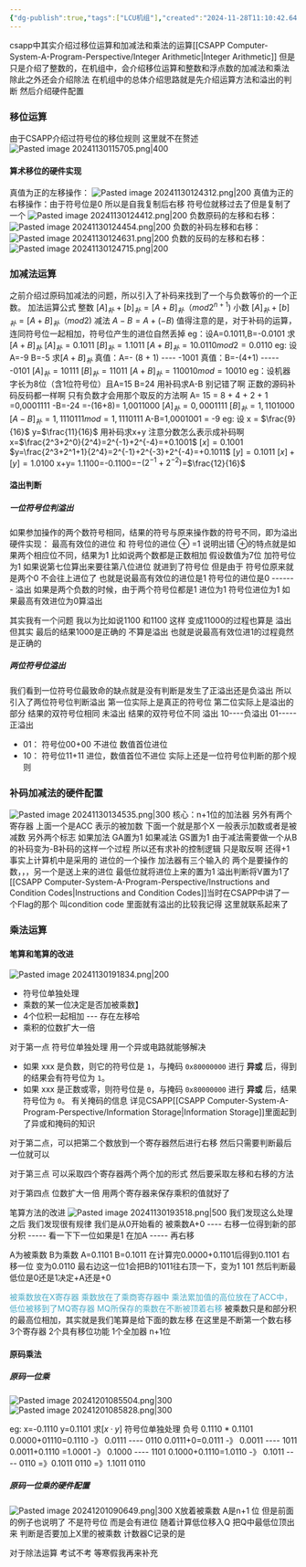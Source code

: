 ```yaml
---
{"dg-publish":true,"tags":["LCU机组"],"created":"2024-11-28T11:10:42.642+08:00","updated":"2025-04-19T09:57:38.858+08:00","permalink":"/LCU principles of computer composition/定点运算/","dgPassFrontmatter":true,"noteIcon":""}
---
```



csapp中其实介绍过移位运算和加减法和乘法的运算[[CSAPP Computer-System-A-Program-Perspective/Integer Arithmetic\|Integer Arithmetic]] 但是只是介绍了整数的，在机组中，会介绍移位运算和整数和浮点数的加减法和乘法   除此之外还会介绍除法
在机组中的总体介绍思路就是先介绍运算方法和溢出的判断  然后介绍硬件配置
### 移位运算
由于CSAPP介绍过符号位的移位规则 这里就不在赘述
![Pasted image 20241130115705.png|400](/img/user/accessory/Pasted%20image%2020241130115705.png)
#### 算术移位的硬件实现
真值为正的左移操作：
![Pasted image 20241130124312.png|200](/img/user/accessory/Pasted%20image%2020241130124312.png)
真值为正的右移操作：由于符号位是0 所以是自我复制后右移   符号位就移过去了但是复制了一个
![Pasted image 20241130124412.png|200](/img/user/accessory/Pasted%20image%2020241130124412.png)
负数原码的左移和右移：
![Pasted image 20241130124454.png|200](/img/user/accessory/Pasted%20image%2020241130124454.png)
负数的补码左移和右移：
![Pasted image 20241130124631.png|200](/img/user/accessory/Pasted%20image%2020241130124631.png)
负数的反码的左移和右移：
![Pasted image 20241130124715.png|200](/img/user/accessory/Pasted%20image%2020241130124715.png)

### 加减法运算
之前介绍过原码加减法的问题，所以引入了补码来找到了一个与负数等价的一个正数。
加法运算公式
整数 $[A]_补 + [b]_补 =[A+B]_补 （mod 2^{n+1})$
小数 $[A]_补 + [b]_补 =[A+B]_补 （mod 2)$
减法
$A-B=A+(-B)$
值得注意的是，对于补码的运算，连同符号位一起相加，符号位产生的进位自然丢掉
eg：设A=0.1011,B=-0.0101 求$[A+B]_补$
	$[A]_{补}=0.1011$
	$[B]_补 = 1.1011$
	$[A+B]_补 = 10.0110  mod 2 =0.0110$
eg: 设A=-9 B=-5 求$[A+B]_补$
	真值：A=- (8 + 1)    ----    -1001
	真值：B=-(4+1)   ----- -0101
	$[A]_补= 10111$
	$[B]_补 = 11011$
	$[A+B]_补 = 110010 mod = 10010$
eg：设机器字长为8位（含1位符号位）且A=15 B=24 用补码求A-B
	别记错了啊  正数的源码补码反码都一样啊 只有负数才会用那个取反的方法啊 
	A= 15 = 8 + 4 + 2 + 1 =0,0001111
	-B=-24 =-(16+8)= 1,0011000
	$[A]_补 = 0,0001111$
	$[B]_补=1,1101000$
	$[A-B]_补= 1,1110111 mod =1,1110111$
	A-B=1,0001001 = -9
eg: 设 x = $\frac{9}{16}$ y=$\frac{11}{16}$  用补码求x+y
	注意分数怎么表示成补码啊
	x=$\frac{2^3+2^0}{2^4}=2^{-1}+2^{-4}=+0.1001$
	$[x]=0.1001$
	$y=\frac{2^3+2^1+1}{2^4}=2^{-1}+2^{-3}+2^{-4}=+0.1011$
	$[y]=0.1011$
	$[x]+[y]= 1.0100$
	x+y= 1.1100=-0.1100=$-(2^{-1}+2^{-2})$=$\frac{12}{16}$
#### 溢出判断
##### 一位符号位判溢出
如果参加操作的两个数符号相同，结果的符号与原来操作数的符号不同，即为溢出
硬件实现：
最高有效位的进位  和 符号位的进位  ⊕ =1  说明出错  ⊕的特点就是如果两个相应位不同，结果为1
比如说两个数都是正数相加  假设数值为7位  加符号位为1
如果说第七位算出来要往第八位进位   就进到了符号位   但是由于 符号位原来就是两个0 不会往上进位了
也就是说最高有效位的进位是1  符号位的进位是0    -------   溢出
如果是两个负数的时候，由于两个符号位都是1 进位为1  符号位进位为1  如果最高有效进位为0算溢出

其实我有一个问题 我以为比如说1100 和1100  这样 变成11000的过程也算是  溢出  但其实 最后的结果1000是正确的  不算是溢出  也就是说最高有效位进1的过程竟然是正确的

##### 两位符号位溢出
我们看到一位符号位最致命的缺点就是没有判断是发生了正溢出还是负溢出  所以引入了两位符号位判断溢出
第一位实际上是真正的符号位  第二位实际上是溢出的部分
结果的双符号位相同  未溢出
结果的双符号位不同  溢出   10----负溢出   01-----正溢出
- 01： 符号位00+00 不进位  数值首位进位
- 10： 符号位11+11 进位，数值首位不进位
实际上还是一位符号位判断的那个规则
### 补码加减法的硬件配置
![Pasted image 20241130134535.png|300](/img/user/accessory/Pasted%20image%2020241130134535.png)
核心：n+1位的加法器
另外有两个寄存器   上面一个是ACC   表示的被加数
下面一个就是那个X  一般表示加数或者是被减数
另外两个标志 如果加法 GA置为1   如果减法 GS置为1
由于减法需要做一个从B的补码变为-B补码的这样一个过程  所以还有求补的控制逻辑 
只是取反啊 还得+1 
事实上计算机中是采用的 进位的一个操作
加法器有三个输入的   两个是要操作的数，，，另一个是送上来的进位
最低位就将进位上来的置为1
溢出判断将V置为1了  
[[CSAPP Computer-System-A-Program-Perspective/Instructions and Condition Codes\|Instructions and Condition Codes]]当时在CSAPP中讲了一个Flag的那个 叫condition code  里面就有溢出的比较我记得 这里就联系起来了

### 乘法运算
#### 笔算和笔算的改进
![Pasted image 20241130191834.png|200](/img/user/accessory/Pasted%20image%2020241130191834.png)
- 符号位单独处理
- 乘数的某一位决定是否加被乘数】
- 4个位积一起相加    ---   存在左移哈
- 乘积的位数扩大一倍

 对于第一点  符号位单独处理 用一个异或电路就能够解决
- 如果 xxx 是负数，则它的符号位是 `1`，与掩码 `0x80000000` 进行 **异或** 后，得到的结果会有符号位为 `1`。
- 如果 xxx 是正数或零，则符号位是 `0`，与掩码 `0x80000000` 进行 **异或** 后，结果符号位为 `0`。
有关掩码的信息 详见CSAPP[[CSAPP Computer-System-A-Program-Perspective/Information Storage\|Information Storage]]里面起到了异或和掩码的知识

对于第二点，可以把第二个数放到一个寄存器然后进行右移   然后只需要判断最后一位就可以

对于第三点  可以采取四个寄存器两个两个加的形式   然后要采取左移和右移的方法

对于第四点  位数扩大一倍  用两个寄存器来保存乘积的值就好了

笔算方法的改进
![Pasted image 20241130193518.png|500](/img/user/accessory/Pasted%20image%2020241130193518.png)
我们发现这么处理之后   我们发现很有规律 
我们是从0开始看的
被乘数A+0  ----   右移一位得到新的部分积   -----   看一下下一位如果是1 在加A ----- 再右移

A为被乘数  B为乘数   A=0.1101  B=0.1011
在计算完0.0000+0.1101后得到0.1101  右移一位 变为0.0110  最右边这一位1会把B的1011往右顶一下，变为1 101  然后判断最低位是0还是1决定+A还是+0

<font color="#4bacc6">被乘数放在X寄存器 乘数放在了乘商寄存器中  乘法累加值的高位放在了ACC中，低位被移到了MQ寄存器  MQ所保存的乘数在不断被顶着右移</font>
被乘数只是和部分积的最高位相加，其实就是我们笔算是给下面的数左移  在这里是不断第一个数右移
3个寄存器  2个具有移位功能
1个全加器  n+1位

#### 原码乘法
##### 原码一位乘
![Pasted image 20241201085504.png|300](/img/user/accessory/Pasted%20image%2020241201085504.png)
![Pasted image 20241201085828.png|300](/img/user/accessory/Pasted%20image%2020241201085828.png)

eg: x=-0.1110 y=0.1101  求$[x · y]$
	符号位单独处理    负号
	0.1110 * 0.1101
	0.0000+01110=0.1110  -》 0.0111  ----   0110
	0.0111+0=0.0111  -》 0.0011   ---- 1011
	0.0011+0.1110 =1.0001 -》    0.1000  ---- 1101
	0.1000+0.1110=1.0110  -》 0.1011  ---- 0110
	=》0.1011 0110
	=》1.1011 0110
##### 原码一位乘的硬件配置
![Pasted image 20241201090649.png|300](/img/user/accessory/Pasted%20image%2020241201090649.png)
X放着被乘数     A是n+1 位  但是前面的例子也说明了 不是符号位  而是会有进位
随着计算低位移入Q 把Q中最低位顶出来  判断是否要加上X里的被乘数
计数器C记录的是

对于除法运算 考试不考  等寒假我再来补充